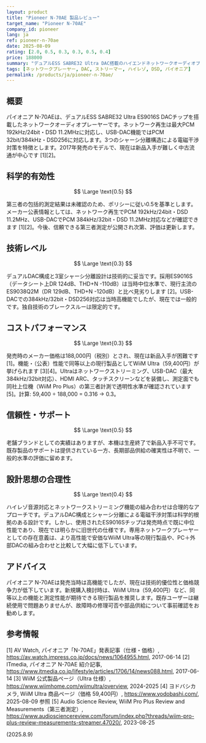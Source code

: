 ```yaml
---
layout: product
title: "Pioneer N-70AE 製品レビュー"
target_name: "Pioneer N-70AE"
company_id: pioneer
lang: ja
ref: pioneer-n-70ae
date: 2025-08-09
rating: [2.0, 0.5, 0.3, 0.3, 0.5, 0.4]
price: 188000
summary: "デュアルESS SABRE32 Ultra DAC搭載のハイエンドネットワークオーディオプレーヤー。高解像度音源対応とマルチルーム機能を備えるが、現行競合と比較すると価格性能比に課題がある。"
tags: [ネットワークプレーヤー, DAC, ストリーマー, ハイレゾ, DSD, パイオニア]
permalink: /products/ja/pioneer-n-70ae/
---
```


## 概要

パイオニア N-70AEは、デュアルESS SABRE32 Ultra ES9016S DACチップを搭載したネットワークオーディオプレーヤーです。ネットワーク再生は最大PCM 192kHz/24bit・DSD 11.2MHzに対応し、USB-DAC機能ではPCM 32bit/384kHz・DSD256に対応します。3つのシャーシ分離構造による電磁干渉対策を特徴とします。2017年発売のモデルで、現在は新品入手が難しく中古流通が中心です [1][2]。

## 科学的有効性

$$ \Large \text{0.5} $$

第三者の包括的測定結果は未確認のため、ポリシーに従い0.5を基準とします。メーカー公表情報としては、ネットワーク再生でPCM 192kHz/24bit・DSD 11.2MHz、USB-DACでPCM 384kHz/32bit・DSD 11.2MHz対応などが確認できます [1][2]。今後、信頼できる第三者測定が公開され次第、評価は更新します。

## 技術レベル

$$ \Large \text{0.3} $$

デュアルDAC構成と3室シャーシ分離設計は技術的に妥当です。採用ES9016S（データシート上DR 124dB、THD+N -110dB）は当時中位水準で、現行主流のES9038Q2M（DR 129dB、THD+N -120dB）と比べ見劣りします [2]。USB-DACでの384kHz/32bit・DSD256対応は当時高機能でしたが、現在では一般的です。独自技術のブレークスルーは限定的です。

## コストパフォーマンス

$$ \Large \text{0.3} $$

発売時のメーカー価格は188,000円（税別）とされ、現在は新品入手が困難です [1]。機能・（公表）性能で同等以上の現行製品としてWiiM Ultra（59,400円）が挙げられます [3][4]。Ultraはネットワークストリーミング、USB-DAC（最大384kHz/32bit対応）、HDMI ARC、タッチスクリーンなどを装備し、測定面でも同社上位機（WiiM Pro Plus）の第三者計測で透明性水準が確認されています [5]。計算: 59,400 ÷ 188,000 = 0.316 → 0.3。

## 信頼性・サポート

$$ \Large \text{0.5} $$

老舗ブランドとしての実績はありますが、本機は生産終了で新品入手不可です。既存製品のサポートは提供されている一方、長期部品供給の確実性は不明で、一般的水準の評価に留めます。

## 設計思想の合理性

$$ \Large \text{0.4} $$

ハイレゾ音源対応とネットワークストリーミング機能の組み合わせは合理的なアプローチです。デュアルDAC構成とシャーシ分離による電磁干渉対策は科学的根拠のある設計です。しかし、使用されたES9016Sチップは発売時点で既に中位性能であり、現在では明らかに旧世代の仕様です。専用ネットワークプレーヤーとしての存在意義は、より高性能で安価なWiiM Ultra等の現行製品や、PC＋外部DACの組み合わせと比較して大幅に低下しています。

## アドバイス

パイオニア N-70AEは発売当時は高機能でしたが、現在は技術的優位性と価格競争力が低下しています。新規購入検討時は、WiiM Ultra（59,400円）など、同等以上の機能と測定性能が期待できる現行製品を推奨します。既存ユーザーは継続使用で問題ありませんが、故障時の修理可否や部品供給について事前確認をお勧めします。

## 参考情報

[1] AV Watch, パイオニア「N-70AE」発表記事（仕様・価格）, https://av.watch.impress.co.jp/docs/news/1064955.html, 2017-06-14
[2] ITmedia, パイオニア N-70AE 紹介記事, https://www.itmedia.co.jp/lifestyle/articles/1706/14/news088.html, 2017-06-14
[3] WiiM 公式製品ページ（Ultra 仕様）, https://www.wiimhome.com/wiimultra/overview, 2024-2025
[4] ヨドバシカメラ, WiiM Ultra 商品ページ（価格 59,400円）, https://www.yodobashi.com/, 2025-08-09 参照
[5] Audio Science Review, WiiM Pro Plus Review and Measurements（第三者測定）, https://www.audiosciencereview.com/forum/index.php?threads/wiim-pro-plus-review-measurements-streamer.47020/, 2023-08-25

(2025.8.9)